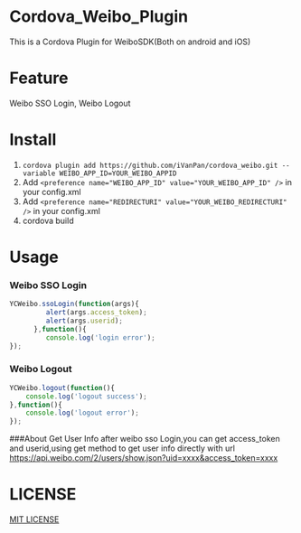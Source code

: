 # Cordova_Weibo_Plugin
This is a Cordova Plugin for WeiboSDK(Both on android and iOS)     
# Feature
Weibo SSO Login, Weibo Logout
# Install
1. ```cordova plugin add https://github.com/iVanPan/cordova_weibo.git --variable WEIBO_APP_ID=YOUR_WEIBO_APPID```
2. Add ```<preference name="WEIBO_APP_ID" value="YOUR_WEIBO_APP_ID" />``` in your config.xml     
3. Add ```<preference name="REDIRECTURI" value="YOUR_WEIBO_REDIRECTURI" />``` in your config.xml                
4. cordova build      

# Usage
### Weibo SSO Login
```Javascript
YCWeibo.ssoLogin(function(args){
         alert(args.access_token);
         alert(args.userid);
      },function(){
         console.log('login error');
});
```
### Weibo Logout
```Javascript
YCWeibo.logout(function(){
	console.log('logout success');
},function(){
	console.log('logout error');
});
```



###About Get User Info
after weibo sso Login,you can get access_token and userid,using get method to get user info directly with url https://api.weibo.com/2/users/show.json?uid=xxxx&access_token=xxxx

# LICENSE

[MIT LICENSE](https://github.com/iVanPan/cordova_weibo/blob/master/LICENSE)

